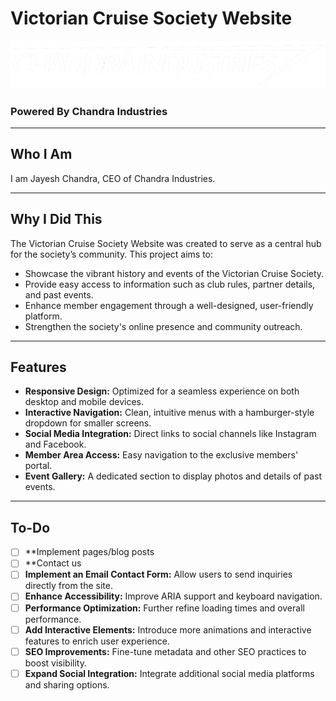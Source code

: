 # Victorian Cruise Society Website

![Chandra Industries Logo](./src/gallery_main/chandra_industries/chandra_industries_logo.webp)
### Powered By Chandra Industries

---

## Who I Am

I am Jayesh Chandra, CEO of Chandra Industries. 

---

## Why I Did This

The Victorian Cruise Society Website was created to serve as a central hub for the society’s community. This project aims to:
- Showcase the vibrant history and events of the Victorian Cruise Society.
- Provide easy access to information such as club rules, partner details, and past events.
- Enhance member engagement through a well-designed, user-friendly platform.
- Strengthen the society's online presence and community outreach.

---

## Features

- **Responsive Design:** Optimized for a seamless experience on both desktop and mobile devices.
- **Interactive Navigation:** Clean, intuitive menus with a hamburger-style dropdown for smaller screens.
- **Social Media Integration:** Direct links to social channels like Instagram and Facebook.
- **Member Area Access:** Easy navigation to the exclusive members' portal.
- **Event Gallery:** A dedicated section to display photos and details of past events.

---

## To-Do

- [ ] **Implement pages/blog posts
- [ ] **Contact us
- [ ] **Implement an Email Contact Form:** Allow users to send inquiries directly from the site.
- [ ] **Enhance Accessibility:** Improve ARIA support and keyboard navigation.
- [ ] **Performance Optimization:** Further refine loading times and overall performance.
- [ ] **Add Interactive Elements:** Introduce more animations and interactive features to enrich user experience.
- [ ] **SEO Improvements:** Fine-tune metadata and other SEO practices to boost visibility.
- [ ] **Expand Social Integration:** Integrate additional social media platforms and sharing options.
